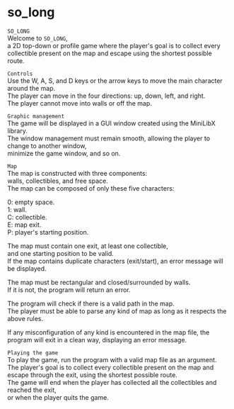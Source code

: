 # so_long

`SO_LONG`\
Welcome to `SO_LONG`,\
a 2D top-down or profile game where the player's goal is to collect every collectible present on the map and escape using the shortest possible route.

`Controls`\
Use the W, A, S, and D keys or the arrow keys to move the main character around the map.\
The player can move in the four directions: up, down, left, and right.\
The player cannot move into walls or off the map.

`Graphic management`\
The game will be displayed in a GUI window created using the MiniLibX library.\
The window management must remain smooth, allowing the player to change to another window,\
minimize the game window, and so on.

`Map`\
The map is constructed with three components:\
walls, collectibles, and free space.\
The map can be composed of only these five characters:

0: empty space.\
1: wall.\
C: collectible.\
E: map exit.\
P: player's starting position.

The map must contain one exit, at least one collectible,\
and one starting position to be valid.\
If the map contains duplicate characters (exit/start), an error message will be displayed.

The map must be rectangular and closed/surrounded by walls.\
If it is not, the program will return an error.

The program will check if there is a valid path in the map.\
The player must be able to parse any kind of map as long as it respects the above rules.

If any misconfiguration of any kind is encountered in the map file, the program will exit in a clean way, displaying an error message.

`Playing the game`\
To play the game, run the program with a valid map file as an argument.\
The player's goal is to collect every collectible present on the map and escape through the exit, using the shortest possible route.\
The game will end when the player has collected all the collectibles and reached the exit,\
or when the player quits the game.
